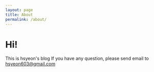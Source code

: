 ```yaml
---
layout: page
title: About
permalink: /about/
---
```


# Hi!

This is hsyeon's blog
If you have any question, please send email to hsyeon603@gmail.com
